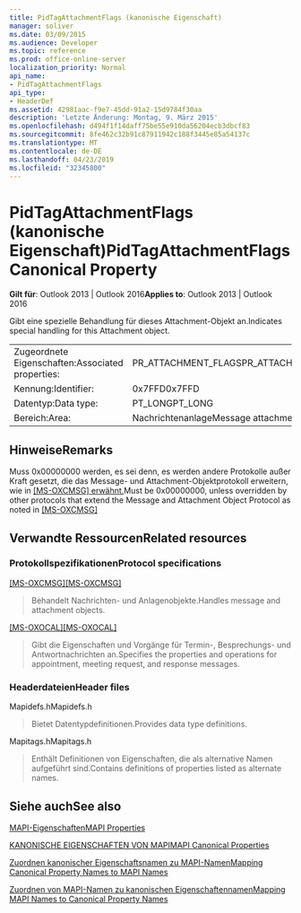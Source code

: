 ```yaml
---
title: PidTagAttachmentFlags (kanonische Eigenschaft)
manager: soliver
ms.date: 03/09/2015
ms.audience: Developer
ms.topic: reference
ms.prod: office-online-server
localization_priority: Normal
api_name:
- PidTagAttachmentFlags
api_type:
- HeaderDef
ms.assetid: 42981aac-f9e7-45dd-91a2-15d9784f30aa
description: 'Letzte Änderung: Montag, 9. März 2015'
ms.openlocfilehash: d494f1f14daff75be55e910da56204ecb3dbcf83
ms.sourcegitcommit: 8fe462c32b91c87911942c188f3445e85a54137c
ms.translationtype: MT
ms.contentlocale: de-DE
ms.lasthandoff: 04/23/2019
ms.locfileid: "32345800"
---
```

# <a name="pidtagattachmentflags-canonical-property"></a><span data-ttu-id="322c3-103">PidTagAttachmentFlags (kanonische Eigenschaft)</span><span class="sxs-lookup"><span data-stu-id="322c3-103">PidTagAttachmentFlags Canonical Property</span></span>

  
  
<span data-ttu-id="322c3-104">**Gilt für**: Outlook 2013 | Outlook 2016</span><span class="sxs-lookup"><span data-stu-id="322c3-104">**Applies to**: Outlook 2013 | Outlook 2016</span></span> 
  
<span data-ttu-id="322c3-105">Gibt eine spezielle Behandlung für dieses Attachment-Objekt an.</span><span class="sxs-lookup"><span data-stu-id="322c3-105">Indicates special handling for this Attachment object.</span></span>
  
|||
|:-----|:-----|
|<span data-ttu-id="322c3-106">Zugeordnete Eigenschaften:</span><span class="sxs-lookup"><span data-stu-id="322c3-106">Associated properties:</span></span>  <br/> |<span data-ttu-id="322c3-107">PR_ATTACHMENT_FLAGS</span><span class="sxs-lookup"><span data-stu-id="322c3-107">PR_ATTACHMENT_FLAGS</span></span>  <br/> |
|<span data-ttu-id="322c3-108">Kennung:</span><span class="sxs-lookup"><span data-stu-id="322c3-108">Identifier:</span></span>  <br/> |<span data-ttu-id="322c3-109">0x7FFD</span><span class="sxs-lookup"><span data-stu-id="322c3-109">0x7FFD</span></span>  <br/> |
|<span data-ttu-id="322c3-110">Datentyp:</span><span class="sxs-lookup"><span data-stu-id="322c3-110">Data type:</span></span>  <br/> |<span data-ttu-id="322c3-111">PT_LONG</span><span class="sxs-lookup"><span data-stu-id="322c3-111">PT_LONG</span></span>  <br/> |
|<span data-ttu-id="322c3-112">Bereich:</span><span class="sxs-lookup"><span data-stu-id="322c3-112">Area:</span></span>  <br/> |<span data-ttu-id="322c3-113">Nachrichtenanlage</span><span class="sxs-lookup"><span data-stu-id="322c3-113">Message attachment</span></span>  <br/> |
   
## <a name="remarks"></a><span data-ttu-id="322c3-114">Hinweise</span><span class="sxs-lookup"><span data-stu-id="322c3-114">Remarks</span></span>

<span data-ttu-id="322c3-115">Muss 0x00000000 werden, es sei denn, es werden andere Protokolle außer Kraft gesetzt, die das Message- und Attachment-Objektprotokoll erweitern, wie in [[MS-OXCMSG] erwähnt.](https://msdn.microsoft.com/library/7fd7ec40-deec-4c06-9493-1bc06b349682%28Office.15%29.aspx)</span><span class="sxs-lookup"><span data-stu-id="322c3-115">Must be 0x00000000, unless overridden by other protocols that extend the Message and Attachment Object Protocol as noted in [[MS-OXCMSG]](https://msdn.microsoft.com/library/7fd7ec40-deec-4c06-9493-1bc06b349682%28Office.15%29.aspx)</span></span>
  
## <a name="related-resources"></a><span data-ttu-id="322c3-116">Verwandte Ressourcen</span><span class="sxs-lookup"><span data-stu-id="322c3-116">Related resources</span></span>

### <a name="protocol-specifications"></a><span data-ttu-id="322c3-117">Protokollspezifikationen</span><span class="sxs-lookup"><span data-stu-id="322c3-117">Protocol specifications</span></span>

<span data-ttu-id="322c3-118">[[MS-OXCMSG]](https://msdn.microsoft.com/library/7fd7ec40-deec-4c06-9493-1bc06b349682%28Office.15%29.aspx)</span><span class="sxs-lookup"><span data-stu-id="322c3-118">[[MS-OXCMSG]](https://msdn.microsoft.com/library/7fd7ec40-deec-4c06-9493-1bc06b349682%28Office.15%29.aspx)</span></span>
  
> <span data-ttu-id="322c3-119">Behandelt Nachrichten- und Anlagenobjekte.</span><span class="sxs-lookup"><span data-stu-id="322c3-119">Handles message and attachment objects.</span></span>
    
<span data-ttu-id="322c3-120">[[MS-OXOCAL]](https://msdn.microsoft.com/library/09861fde-c8e4-4028-9346-e7c214cfdba1%28Office.15%29.aspx)</span><span class="sxs-lookup"><span data-stu-id="322c3-120">[[MS-OXOCAL]](https://msdn.microsoft.com/library/09861fde-c8e4-4028-9346-e7c214cfdba1%28Office.15%29.aspx)</span></span>
  
> <span data-ttu-id="322c3-121">Gibt die Eigenschaften und Vorgänge für Termin-, Besprechungs- und Antwortnachrichten an.</span><span class="sxs-lookup"><span data-stu-id="322c3-121">Specifies the properties and operations for appointment, meeting request, and response messages.</span></span>
    
### <a name="header-files"></a><span data-ttu-id="322c3-122">Headerdateien</span><span class="sxs-lookup"><span data-stu-id="322c3-122">Header files</span></span>

<span data-ttu-id="322c3-123">Mapidefs.h</span><span class="sxs-lookup"><span data-stu-id="322c3-123">Mapidefs.h</span></span>
  
> <span data-ttu-id="322c3-124">Bietet Datentypdefinitionen.</span><span class="sxs-lookup"><span data-stu-id="322c3-124">Provides data type definitions.</span></span>
    
<span data-ttu-id="322c3-125">Mapitags.h</span><span class="sxs-lookup"><span data-stu-id="322c3-125">Mapitags.h</span></span>
  
> <span data-ttu-id="322c3-126">Enthält Definitionen von Eigenschaften, die als alternative Namen aufgeführt sind.</span><span class="sxs-lookup"><span data-stu-id="322c3-126">Contains definitions of properties listed as alternate names.</span></span>
    
## <a name="see-also"></a><span data-ttu-id="322c3-127">Siehe auch</span><span class="sxs-lookup"><span data-stu-id="322c3-127">See also</span></span>



[<span data-ttu-id="322c3-128">MAPI-Eigenschaften</span><span class="sxs-lookup"><span data-stu-id="322c3-128">MAPI Properties</span></span>](mapi-properties.md)
  
[<span data-ttu-id="322c3-129">KANONISCHE EIGENSCHAFTEN VON MAPI</span><span class="sxs-lookup"><span data-stu-id="322c3-129">MAPI Canonical Properties</span></span>](mapi-canonical-properties.md)
  
[<span data-ttu-id="322c3-130">Zuordnen kanonischer Eigenschaftsnamen zu MAPI-Namen</span><span class="sxs-lookup"><span data-stu-id="322c3-130">Mapping Canonical Property Names to MAPI Names</span></span>](mapping-canonical-property-names-to-mapi-names.md)
  
[<span data-ttu-id="322c3-131">Zuordnen von MAPI-Namen zu kanonischen Eigenschaftennamen</span><span class="sxs-lookup"><span data-stu-id="322c3-131">Mapping MAPI Names to Canonical Property Names</span></span>](mapping-mapi-names-to-canonical-property-names.md)

